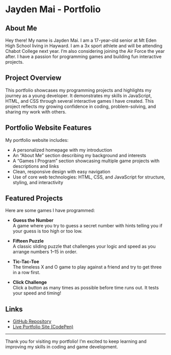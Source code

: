 # Jayden Mai - Portfolio

## About Me

Hey there! My name is Jayden Mai. I am a 17-year-old senior at Mt Eden High School living in Hayward. I am a 3x sport athlete and will be attending Chabot College next year. I’m also considering joining the Air Force the year after. I have a passion for programming games and building fun interactive projects.

## Project Overview

This portfolio showcases my programming projects and highlights my journey as a young developer. It demonstrates my skills in JavaScript, HTML, and CSS through several interactive games I have created. This project reflects my growing confidence in coding, problem-solving, and sharing my work with others.

## Portfolio Website Features

My portfolio website includes:

- A personalized homepage with my introduction  
- An “About Me” section describing my background and interests  
- A “Games I Program” section showcasing multiple game projects with descriptions and links  
- Clean, responsive design with easy navigation  
- Use of core web technologies: HTML, CSS, and JavaScript for structure, styling, and interactivity  

## Featured Projects

Here are some games I have programmed:

- **Guess the Number**  
  A game where you try to guess a secret number with hints telling you if your guess is too high or too low.

- **Fifteen Puzzle**  
  A classic sliding puzzle that challenges your logic and speed as you arrange numbers 1–15 in order.

- **Tic-Tac-Toe**  
  The timeless X and O game to play against a friend and try to get three in a row first.

- **Click Challenge**  
  Click a button as many times as possible before time runs out. It tests your speed and timing!

## Links

- [GitHub Repository](https://github.com/Jfueee/Final-Project/new/main)  
- [Live Portfolio Site (CodePen)](https://codepen.io/asian-Kid/pen/YPXXJgg)

---

Thank you for visiting my portfolio! I’m excited to keep learning and improving my skills in coding and game development.
